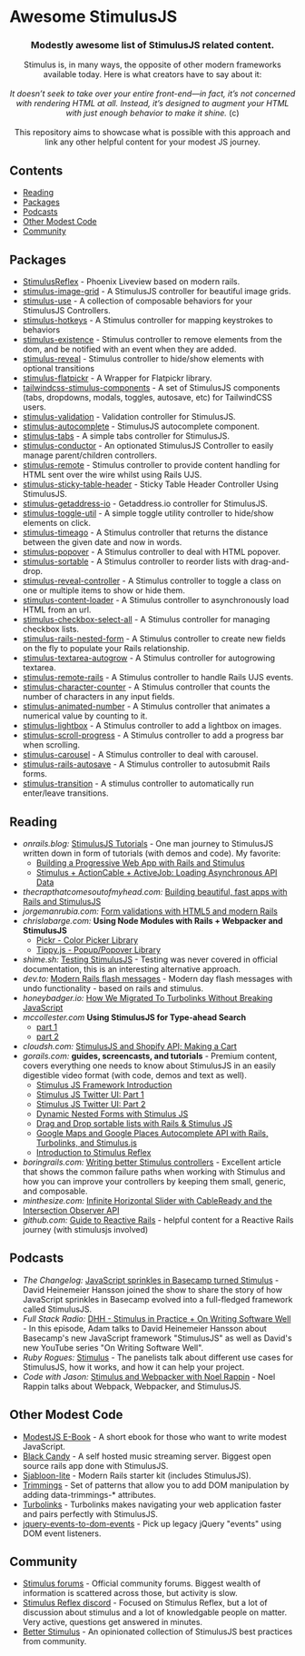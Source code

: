 # Awesome StimulusJS
<div align="center">
  <h3>Modestly awesome list of StimulusJS related content.</h3>
  <div>
    Stimulus is, in many ways, the opposite of other modern frameworks available today. Here is what creators have to say about it:
  </div>
  <br />
  <div>
    <i>It doesn’t seek to take over your entire front-end—in fact, it’s not concerned with rendering HTML at all. Instead, it’s designed to augment your HTML with just enough behavior to make it shine. </i> (c)
  </div>
  <br />
  <div>
    This repository aims to showcase what is possible with this approach and link any other helpful content for your modest JS journey.
  </div>
</div>

## Contents

  - [Reading](#reading)
  - [Packages](#packages)
  - [Podcasts](#podcasts)
  - [Other Modest Code](#other-modest-code)
  - [Community](#community)

## Packages
- [StimulusReflex](https://github.com/hopsoft/stimulus_reflex) - Phoenix Liveview based on modern rails.
- [stimulus-image-grid](https://github.com/leastbad/stimulus-image-grid) - A StimulusJS controller for beautiful image grids.
- [stimulus-use](https://github.com/stimulus-use/stimulus-use) - A collection of composable behaviors for your StimulusJS Controllers.
- [stimulus-hotkeys](https://github.com/leastbad/stimulus-hotkeys) - A Stimulus controller for mapping keystrokes to behaviors
- [stimulus-existence](https://github.com/Circuit8/stimulus-existence) - Stimulus controller to remove elements from the dom, and be notified with an event when they are added.
- [stimulus-reveal](https://gitlab.com/initforthe/stimulus-reveal) - Stimulus controller to hide/show elements with optional transitions
- [stimulus-flatpickr](https://github.com/adrienpoly/stimulus-flatpickr) - A Wrapper for Flatpickr library.
- [tailwindcss-stimulus-components](https://github.com/excid3/tailwindcss-stimulus-components) - A set of StimulusJS components (tabs, dropdowns, modals, toggles, autosave, etc) for TailwindCSS users.
- [stimulus-validation](https://github.com/jwald1/stimulus-validation) - Validation controller for StimulusJS.
- [stimulus-autocomplete](https://github.com/afcapel/stimulus-autocomplete) - StimulusJS autocomplete component.
- [stimulus-tabs](https://github.com/jwald1/stimulus-tabs) - A simple tabs controller for StimulusJS.
- [stimulus-conductor](https://github.com/adrienpoly/stimulus-conductor) - An optionated StimulusJS Controller to easily manage parent/children controllers.
- [stimulus-remote](https://gitlab.com/initforthe/stimulus-remote) - Stimulus controller to provide content handling for HTML sent over the wire whilst using Rails UJS.
- [stimulus-sticky-table-header](https://github.com/johnbeatty/stimulus-sticky-table-header) - Sticky Table Header Controller Using StimulusJS.
- [stimulus-getaddress-io](https://gitlab.com/initforthe/stimulus-getaddress-io) - Getaddress.io controller for StimulusJS.
- [stimulus-toggle-util](https://github.com/damonbauer/stimulus-toggle-util) - A simple toggle utility controller to hide/show elements on click.
- [stimulus-timeago](https://github.com/stimulus-components/stimulus-timeago) - A Stimulus controller that returns the distance between the given date and now in words.
- [stimulus-popover](https://github.com/stimulus-components/stimulus-popover) - A Stimulus controller to deal with HTML popover. 
- [stimulus-sortable](https://github.com/stimulus-components/stimulus-sortable) - A Stimulus controller to reorder lists with drag-and-drop. 
- [stimulus-reveal-controller](https://github.com/stimulus-components/stimulus-reveal-controller) - A Stimulus controller to toggle a class on one or multiple items to show or hide them.
- [stimulus-content-loader](https://github.com/stimulus-components/stimulus-content-loader) - A Stimulus controller to asynchronously load HTML from an url. 
- [stimulus-checkbox-select-all](https://github.com/stimulus-components/stimulus-checkbox-select-all) - A Stimulus controller for managing checkbox lists.
- [stimulus-rails-nested-form](https://github.com/stimulus-components/stimulus-rails-nested-form) - A Stimulus controller to create new fields on the fly to populate your Rails relationship.
- [stimulus-textarea-autogrow](https://github.com/stimulus-components/stimulus-textarea-autogrow) - A Stimulus controller for autogrowing textarea.
- [stimulus-remote-rails](https://github.com/stimulus-components/stimulus-remote-rails) - A Stimulus controller to handle Rails UJS events.
- [stimulus-character-counter](https://github.com/stimulus-components/stimulus-character-counter) - A Stimulus controller that counts the number of characters in any input fields.
- [stimulus-animated-number](https://github.com/stimulus-components/stimulus-animated-number) - A Stimulus controller that animates a numerical value by counting to it.
- [stimulus-lightbox](https://github.com/stimulus-components/stimulus-lightbox) - A Stimulus controller to add a lightbox on images.
- [stimulus-scroll-progress](https://github.com/stimulus-components/stimulus-scroll-progress) - A Stimulus controller to add a progress bar when scrolling. 
- [stimulus-carousel](https://github.com/stimulus-components/stimulus-carousel) - A Stimulus controller to deal with carousel.
- [stimulus-rails-autosave](https://github.com/stimulus-components/stimulus-rails-autosave) - A Stimulus controller to autosubmit Rails forms. 
- [stimulus-transition](https://github.com/robbevp/stimulus-transition) - A stimulus controller to automatically run enter/leave transitions.



## Reading
- _onrails.blog:_ [ StimulusJS Tutorials](https://onrails.blog/stimulus-js-tutorials/) - One man journey to StimulusJS written down in form of tutorials (with demos and code). My favorite:
  - [Building a Progressive Web App with Rails and Stimulus](https://onrails.blog/2019/05/06/hnpwa-with-rails-and-stimulus-introduction/)
  - [Stimulus + ActionCable + ActiveJob: Loading Asynchronous API Data](https://onrails.blog/2019/02/19/stimulus-actioncable-activejob-loading-asynchronous-api-data/)
- _thecrapthatcomesoutofmyhead.com:_ [Building beautiful, fast apps with Rails and StimulusJS](https://www.thecrapthatcomesoutofmyhead.com/2020/06/24/building-beautiful-fast-apps-with-rails-and-stimulusjs)
- _jorgemanrubia.com:_ [Form validations with HTML5 and modern Rails](https://www.jorgemanrubia.com/2019/02/16/form-validations-with-html5-and-modern-rails/)
- _chrislabarge.com:_ __Using Node Modules with Rails + Webpacker and StimulusJS__
    - [Pickr - Color Picker Library](https://chrislabarge.com/posts/color-picker)
    - [Tippy.js - Popup/Popover Library](https://chrislabarge.com/posts/stimulus-popup)
- _shime.sh:_ [Testing StimulusJS](https://shime.sh/testing-stimulus) - Testing was never covered in official documentation, this is an interesting alternative approach.
- _dev.to:_ [Modern Rails flash messages](https://dev.to/citronak/modern-rails-flash-messages-part-1-viewcomponent-stimulus-tailwind-css-3alm) - Modern day flash messages with undo functionality - based on rails and stimulus.
- _honeybadger.io:_ [How We Migrated To Turbolinks Without Breaking JavaScript](https://www.honeybadger.io/blog/turbolinks/)
- _mccollester.com_ __Using StimulusJS for Type-ahead Search__
  - [part 1](http://mccollester.com/2019/02/11/using-stimulusjs-type-ahead-search/)
  - [part 2](http://mccollester.com/2019/02/13/using-stimulusjs-for-type-ahead-search-2-2/)
- _cloudsh.com:_ [StimulusJS and Shopify API; Making a Cart](https://cloudsh.com/eleventy/stimulusjs_and_shopify_api.html)
- _gorails.com:_ __guides, screencasts, and tutorials__ - Premium content, covers everything one needs to know about StimulusJS in an easily digestible video format (with code, demos and text as well).
  - [Stimulus JS Framework Introduction](https://gorails.com/episodes/stimulus-js-framework-introduction?autoplay=1)
  - [Stimulus JS Twitter UI: Part 1](https://gorails.com/episodes/stimulus-js-twitter-ui-part-1)
  - [Stimulus JS Twitter UI: Part 2](https://gorails.com/episodes/stimulus-js-twitter-ui-part-2)
  - [Dynamic Nested Forms with Stimulus JS](https://gorails.com/episodes/dynamic-nested-forms-with-stimulus-js)
  - [Drag and Drop sortable lists with Rails & Stimulus JS](https://gorails.com/episodes/rails-drag-and-drop-sortable)
  - [Google Maps and Google Places Autocomplete API with Rails, Turbolinks, and Stimulus.js](https://gorails.com/episodes/google-maps-places-autocomplete-with-rails)
  - [Introduction to Stimulus Reflex](https://gorails.com/episodes/stimulus-reflex-basics)
- _boringrails.com:_ [Writing better Stimulus controllers](https://boringrails.com/articles/better-stimulus-controllers/) - Excellent article that shows the common failure paths when working with Stimulus and how you can improve your controllers by keeping them small, generic, and composable.
- _minthesize.com:_ [Infinite Horizontal Slider with CableReady and the Intersection Observer API](https://blog.minthesize.com/horizontal-slider-intersection-observer-cable-ready)
- _github.com:_ [Guide to Reactive Rails](https://github.com/obie/guide-to-reactive-rails) - helpful content for a Reactive Rails journey (with stimulusjs involved)

## Podcasts
- _The Changelog:_ [JavaScript sprinkles in Basecamp turned Stimulus](https://changelog.com/podcast/286) - David Heinemeier Hansson joined the show to share the story of how JavaScript sprinkles in Basecamp evolved into a full-fledged framework called StimulusJS.
- _Full Stack Radio:_ [DHH - Stimulus in Practice + On Writing Software Well](http://www.fullstackradio.com/83) - In this episode, Adam talks to David Heinemeier Hansson about Basecamp's new JavaScript framework "StimulusJS" as well as David's new YouTube series "On Writing Software Well".
- _Ruby Rogues:_ [Stimulus](https://www.youtube.com/watch?v=5ACErJC9ixs&list=PLJesql-aSfX7ZlZvJ7KZnyluVOVTSNHW1&index=20&t=0s) - The panelists talk about different use cases for StimulusJS, how it works, and how it can help your project.
- _Code with Jason:_ [Stimulus and Webpacker with Noel Rappin](https://www.codewithjason.com/rails-with-jason-podcast/noel-rappin/) - Noel Rappin talks about Webpack, Webpacker, and StimulusJS.

## Other Modest Code
- [ModestJS E-Book](https://modestjs.works/) - A short ebook for those who want to write modest JavaScript.
- [Black Candy](https://github.com/aidewoode/black_candy) - A self hosted music streaming server. Biggest open source rails app done with StimulusJS.
- [Sjabloon-lite](https://github.com/eelcoj/sjabloon-lite) - Modern Rails starter kit (includes StimulusJS).
- [Trimmings](https://github.com/postlight/trimmings) - Set of patterns that allow you to add DOM manipulation by adding data-trimmings-* attributes.
- [Turbolinks](https://github.com/turbolinks/turbolinks) - Turbolinks makes navigating your web application faster and pairs perfectly with StimulusJS.
- [jquery-events-to-dom-events](https://github.com/leastbad/jquery-events-to-dom-events) - Pick up legacy jQuery "events" using DOM event listeners.


## Community
- [Stimulus forums](https://discourse.stimulusjs.org/) - Official community forums. Biggest wealth of information is scattered across those, but activity is slow.
- [Stimulus Reflex discord](https://discord.gg/XveN625) - Focused on Stimulus Reflex, but a lot of discussion about stimulus and a lot of knowledgable people on matter. Very active, questions get answered in minutes.
- [Better Stimulus](https://www.betterstimulus.com/) - An opinionated collection of StimulusJS best practices from community.


